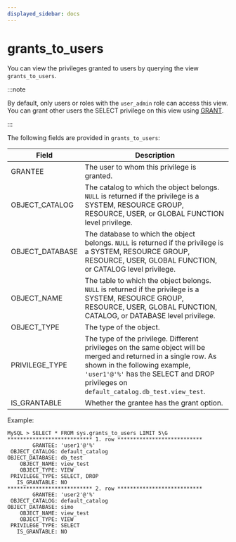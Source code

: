 ```yaml
---
displayed_sidebar: docs
---
```


# grants_to_users

You can view the privileges granted to users by querying the view `grants_to_users`.

:::note

By default, only users or roles with the `user_admin` role can access this view. You can grant other users the SELECT privilege on this view using [GRANT](../../sql-reference/sql-statements/account-management/GRANT.md).

:::

The following fields are provided in `grants_to_users`:

| **Field**       | **Description**                                              |
| --------------- | ------------------------------------------------------------ |
| GRANTEE         | The user to whom this privilege is granted.                  |
| OBJECT_CATALOG  | The catalog to which the object belongs. `NULL` is returned if the privilege is a SYSTEM, RESOURCE GROUP, RESOURCE, USER, or GLOBAL FUNCTION level privilege. |
| OBJECT_DATABASE | The database to which the object belongs. `NULL` is returned if the privilege is a SYSTEM, RESOURCE GROUP, RESOURCE, USER, GLOBAL FUNCTION, or CATALOG level privilege. |
| OBJECT_NAME     | The table to which the object belongs. `NULL` is returned if the privilege is a SYSTEM, RESOURCE GROUP, RESOURCE, USER, GLOBAL FUNCTION, CATALOG, or DATABASE level privilege. |
| OBJECT_TYPE     | The type of the object.                                      |
| PRIVILEGE_TYPE  | The type of the privilege. Different privileges on the same object will be merged and returned in a single row. As shown in the following example, `'user1'@'%'` has the SELECT and DROP privileges on `default_catalog.db_test.view_test`. |
| IS_GRANTABLE    | Whether the grantee has the grant option.                    |

Example:

```Plain
MySQL > SELECT * FROM sys.grants_to_users LIMIT 5\G
*************************** 1. row ***************************
        GRANTEE: 'user1'@'%'
 OBJECT_CATALOG: default_catalog
OBJECT_DATABASE: db_test
    OBJECT_NAME: view_test
    OBJECT_TYPE: VIEW
 PRIVILEGE_TYPE: SELECT, DROP
   IS_GRANTABLE: NO
*************************** 2. row ***************************
        GRANTEE: 'user2'@'%'
 OBJECT_CATALOG: default_catalog
OBJECT_DATABASE: simo
    OBJECT_NAME: view_test
    OBJECT_TYPE: VIEW
 PRIVILEGE_TYPE: SELECT
   IS_GRANTABLE: NO
```

